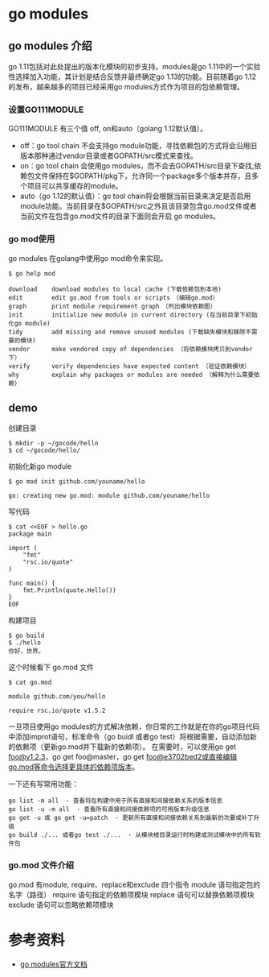 # go modules

## go modules 介绍

go 1.11包括对此处提出的版本化模块的初步支持。modules是go 1.11中的一个实验性选择加入功能，其计划是结合反馈并最终确定go 1.13的功能。目前随着go 1.12 的发布，越来越多的项目已经采用go modules方式作为项目的包依赖管理。

### 设置GO111MODULE

GO111MODULE 有三个值 off, on和auto（golang 1.12默认值）。

- off：go tool chain 不会支持go module功能，寻找依赖包的方式将会沿用旧版本那种通过vendor目录或者GOPATH/src模式来查找。
- on：go tool chain 会使用go modules，而不会去GOPATH/src目录下查找,依赖包文件保持在$GOPATH/pkg下，允许同一个package多个版本并存，且多个项目可以共享缓存的module。
- auto（go 1.12的默认值）：go tool chain将会根据当前目录来决定是否启用module功能。当前目录在$GOPATH/src之外且该目录包含go.mod文件或者当前文件在包含go.mod文件的目录下面则会开启 go modules。


### go mod使用

go modules 在golang中使用go mod命令来实现。

```
$ go help mod 

download    download modules to local cache (下载依赖包到本地)
edit        edit go.mod from tools or scripts　（编辑go.mod）
graph       print module requirement graph　（列出模块依赖图）
init        initialize new module in current directory (在当前目录下初始化go module)
tidy        add missing and remove unused modules (下载缺失模块和移除不需要的模块)
vendor      make vendored copy of dependencies （将依赖模块拷贝到vendor下）
verify      verify dependencies have expected content （验证依赖模块）
why         explain why packages or modules are needed （解释为什么需要依赖）
```

## demo

创建目录
```
$ mkdir -p ~/gocode/hello
$ cd ~/gocode/hello/
````

初始化新go module
```
$ go mod init github.com/youname/hello

go: creating new go.mod: module github.com/youname/hello
```
写代码

```
$ cat <<EOF > hello.go
package main

import (
    "fmt"
    "rsc.io/quote"
)

func main() {
    fmt.Println(quote.Hello())
}
EOF
````
构建项目

```
$ go build
$ ./hello
你好，世界。
```

这个时候看下 go.mod 文件 

```
$ cat go.mod

module github.com/you/hello

require rsc.io/quote v1.5.2
```

一旦项目使用go modules的方式解决依赖，你日常的工作就是在你的go项目代码中添加improt语句，标准命令（go buidl 或者go test）将根据需要，自动添加新的依赖项（更新go.mod并下载新的依赖项）。
在需要时，可以使用go get foo@v1.2.3，go get foo@master，go get foo@e3702bed2或直接编辑go.mod等命令选择更具体的依赖项版本。


一下还有写常用功能：
```
go list -m all  - 查看将在构建中用于所有直接和间接依赖关系的版本信息
go list -u -m all  - 查看所有直接和间接依赖项的可用版本升级信息
go get -u 或 go get -u=patch  - 更新所有直接和间接依赖关系到最新的次要或补丁升级
go build ./... 或者go test ./...  - 从模块根目录运行时构建或测试模块中的所有软件包
```


### go.mod 文件介绍

go.mod 有module, require、replace和exclude 四个指令
module  语句指定包的名字（路径）
require 语句指定的依赖项模块
replace 语句可以替换依赖项模块
exclude 语句可以忽略依赖项模块





#   参考资料
- [go modules官方文档](https://github.com/golang/go/wiki/Modules#quick-start)